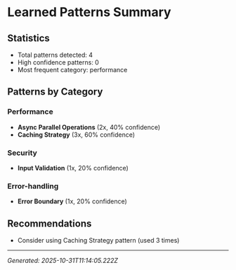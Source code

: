 # Learned Patterns Summary

## Statistics
- Total patterns detected: 4
- High confidence patterns: 0
- Most frequent category: performance

## Patterns by Category


### Performance
- **Async Parallel Operations** (2x, 40% confidence)
- **Caching Strategy** (3x, 60% confidence)


### Security
- **Input Validation** (1x, 20% confidence)


### Error-handling
- **Error Boundary** (1x, 20% confidence)


## Recommendations
- Consider using Caching Strategy pattern (used 3 times)

---
*Generated: 2025-10-31T11:14:05.222Z*
